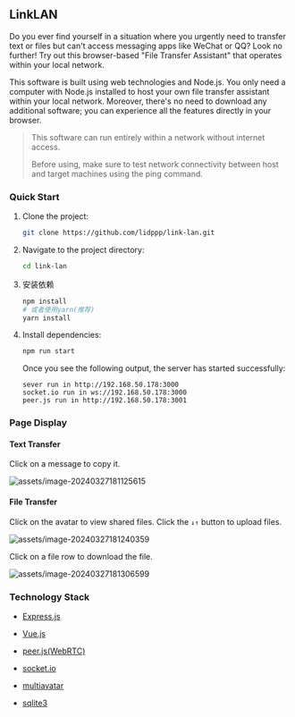 ## LinkLAN
Do you ever find yourself in a situation where you urgently need to transfer text or files but can't access messaging apps like WeChat or QQ? Look no further! Try out this browser-based "File Transfer Assistant" that operates within your local network.

This software is built using web technologies and Node.js. You only need a computer with Node.js installed to host your own file transfer assistant within your local network. Moreover, there's no need to download any additional software; you can experience all the features directly in your browser.

> This software can run entirely within a network without internet access.
>
> Before using, make sure to test network connectivity between host and target machines using the ping command.

### Quick Start

1. Clone the project:

   ```bash
   git clone https://github.com/lidppp/link-lan.git
   ```

2. Navigate to the project directory:

   ```bash
   cd link-lan
   ```

3. 安装依赖

   ```bash
   npm install
   # 或者使用yarn(推荐)
   yarn install
   ```

4. Install dependencies:

   ```bash
   npm run start
   ```

   Once you see the following output, the server has started successfully:

   ```text
   sever run in http://192.168.50.178:3000
   socket.io run in ws://192.168.50.178:3000
   peer.js run in http://192.168.50.178:3001
   ```

### Page Display

#### Text Transfer

Click on a message to copy it.

![assets/image-20240327181125615](/Users/lixin/study/LANInfoTranport/assets/image-20240327181125615.png)

#### File Transfer

Click on the avatar to view shared files. Click the `↓↑` button to upload files.

![assets/image-20240327181240359](/Users/lixin/study/LANInfoTranport/assets/image-20240327181240359.png)

Click on a file row to download the file.

![assets/image-20240327181306599](/Users/lixin/study/LANInfoTranport/assets/image-20240327181306599.png)

### Technology Stack

- [Express.js](https://expressjs.com/)
- [Vue.js](https://vuejs.org/)
- [peer.js(WebRTC)](https://peerjs.com/)
- [socket.io](https://socket.io/)
- [multiavatar](https://multiavatar.com/)

- [sqlite3](https://github.com/TryGhost/node-sqlite3)

